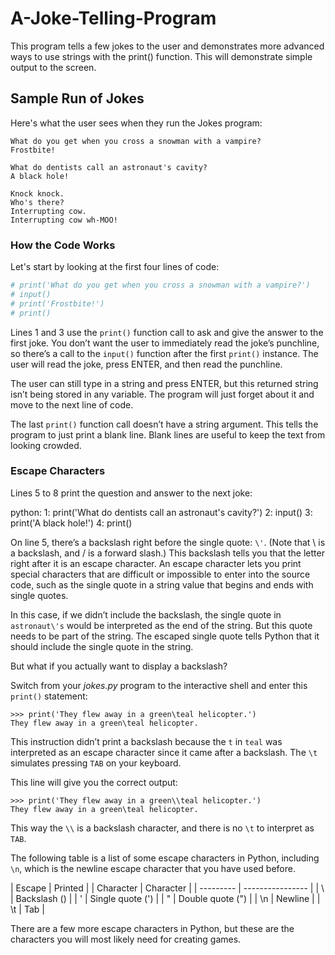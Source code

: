 # A-Joke-Telling-Program
This program tells a few jokes to the user and demonstrates more advanced ways to use strings with the print() function. This will demonstrate simple output to the screen.

## Sample Run of Jokes
Here's what the user sees when they run the Jokes program:

```
What do you get when you cross a snowman with a vampire?
Frostbite!

What do dentists call an astronaut's cavity?
A black hole!

Knock knock.
Who's there?
Interrupting cow.
Interrupting cow wh-MOO!
```

### How the Code Works
Let's start by looking at the first four lines of code:

```python
# print('What do you get when you cross a snowman with a vampire?')
# input()
# print('Frostbite!')
# print()
```

Lines 1 and 3 use the `print()` function call to ask and give the answer to the first joke. You don’t want the user to immediately read the joke’s punchline, so there’s a call to the `input()` function after the first `print()` instance. The user will read the joke, press ENTER, and then read the punchline.

The user can still type in a string and press ENTER, but this returned string isn’t being stored in any variable. The program will just forget about it and move to the next line of code.

The last `print()` function call doesn’t have a string argument. This tells the program to just print a blank line. Blank lines are useful to keep the text from looking crowded.

### Escape Characters
Lines 5 to 8 print the question and answer to the next joke:

python:
1: print('What do dentists call an astronaut\'s cavity?')
2: input()
3: print('A black hole!')
4: print()

On line 5, there’s a backslash right before the single quote: `\'`. (Note that \ is a backslash, and / is a forward slash.) This backslash tells you that the letter right after it is an escape character. An escape character lets you print special characters that are difficult or impossible to enter into the source code, such as the single quote in a string value that begins and ends with single quotes.

In this case, if we didn’t include the backslash, the single quote in `astronaut\'s` would be interpreted as the end of the string. But this quote needs to be part of the string. The escaped single quote tells Python that it should include the single quote in the string.

But what if you actually want to display a backslash?

Switch from your *jokes.py* program to the interactive shell and enter this `print()` statement:

```
>>> print('They flew away in a green\teal helicopter.')
They flew away in a green\teal helicopter.
```

This instruction didn’t print a backslash because the `t` in `teal` was interpreted as an escape character since it came after a backslash. The `\t` simulates pressing `TAB` on your keyboard.

This line will give you the correct output:

```
>>> print('They flew away in a green\\teal helicopter.')
They flew away in a green\teal helicopter.
```

This way the `\\` is a backslash character, and there is no `\t` to interpret as `TAB`.

The following table is a list of some escape characters in Python, including `\n`, which is the newline escape character that you have used before.

| Escape    | Printed          |
| Character | Character        |
| --------- | ---------------- |
| \\        | Backslash (\)    |
| \'        | Single quote (') |
| \"        | Double quote (") |
| \n        | Newline          |
| \t        | Tab              |

There are a few more escape characters in Python, but these are the characters you will most likely need for creating games.
